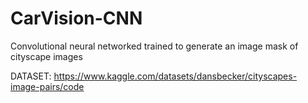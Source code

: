 # CarVision-CNN
Convolutional neural networked trained to generate an image mask of cityscape images

DATASET: https://www.kaggle.com/datasets/dansbecker/cityscapes-image-pairs/code
